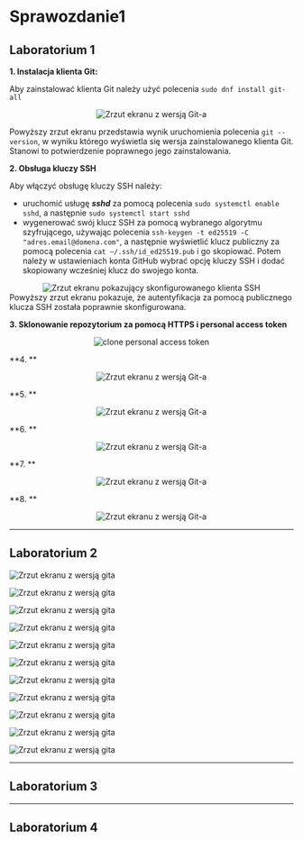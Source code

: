# Sprawozdanie1

## Laboratorium 1
**1. Instalacja klienta Git:**

Aby zainstalować klienta Git należy użyć polecenia `sudo dnf install git-all`

<div align="center"> 
	<img src="1/1_git.jpg" alt="Zrzut ekranu z wersją Git-a">
</div>

Powyższy zrzut ekranu przedstawia wynik uruchomienia polecenia `git --version`, w wyniku którego wyświetla się wersja zainstalowanego klienta Git. Stanowi to potwierdzenie poprawnego jego zainstalowania.


**2. Obsługa kluczy SSH**

Aby włączyć obsługę kluczy SSH należy:
- uruchomić usługę _**sshd**_ za pomocą polecenia `sudo systemctl enable sshd`, a następnie `sudo systemctl start sshd`
- wygenerować swój klucz SSH za pomocą wybranego algorytmu szyfrującego, używając polecenia `ssh-keygen -t ed25519 -C "adres.email@domena.com"`, a następnie wyświetlić klucz publiczny za pomocą polecenia `cat ~/.ssh/id_ed25519.pub` i go skopiować. Potem należy w ustawieniach konta GitHub wybrać opcję kluczy SSH i dodać skopiowany wcześniej klucz do swojego konta.

<div align="center">
	<img src="1/1_ssh.jpg" alt="Zrzut ekranu pokazujący skonfigurowanego klienta SSH">
</div>
Powyższy zrzut ekranu pokazuje, że autentyfikacja za pomocą publicznego klucza SSH została poprawnie skonfigurowana.


**3. Sklonowanie repozytorium za pomocą HTTPS i personal access token**
<div align="center"> 
	<img src="1/2_repo.jpg" alt="clone personal access token	">
</div>


**4. **
<div align="center"> 
	<img src="1/3_git.jpg" alt="Zrzut ekranu z wersją Git-a">
</div>


**5. **
<div align="center"> 
	<img src="1/4_branches.jpg" alt="Zrzut ekranu z wersją Git-a">
</div>


**6. **
<div align="center"> 
	<img src="1/6_1.jpg" alt="Zrzut ekranu z wersją Git-a">
</div>


**7. **
<div align="center"> 
	<img src="1/6_2.jpg" alt="Zrzut ekranu z wersją Git-a">
</div>


**8. **
<div align="center"> 
	<img src="1/6_3.jpg" alt="Zrzut ekranu z wersją Git-a">
</div>


***
## Laboratorium 2
![Zrzut ekranu z wersją gita](2/1.jpg)

![Zrzut ekranu z wersją gita](2/2.jpg)

![Zrzut ekranu z wersją gita](2/3.jpg)

![Zrzut ekranu z wersją gita](2/4.jpg)

![Zrzut ekranu z wersją gita](2/5.jpg)

![Zrzut ekranu z wersją gita](2/6.jpg)

![Zrzut ekranu z wersją gita](2/7.jpg)

![Zrzut ekranu z wersją gita](2/8.jpg)

![Zrzut ekranu z wersją gita](2/9.jpg)

![Zrzut ekranu z wersją gita](2/10.jpg)

![Zrzut ekranu z wersją gita](2/11.jpg)


***
## Laboratorium 3


***
## Laboratorium 4
